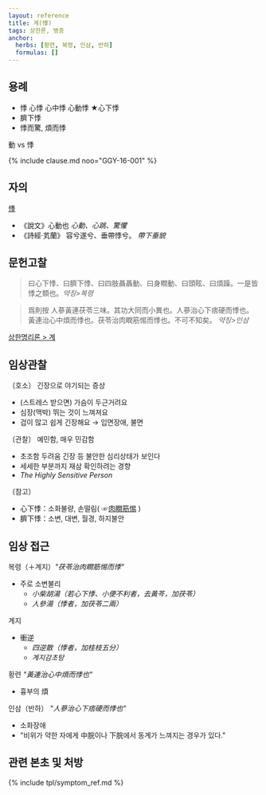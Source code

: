 ```yaml
---
layout: reference
title: 계(悸)
tags: 상한론, 병증
anchor:
  herbs: [황련, 복령, 인삼, 반하]
  formulas: []
---
```



## 용례

* 悸 心悸 心中悸 心動悸 ★心下悸
* 臍下悸
* 悸而驚, 煩而悸

動 vs 悸

{% include clause.md noo="GGY-16-001" %}

## 자의

[悸](https://ctext.org/dictionary.pl?if=en&char=悸)
* 《說文》心動也 _心動、心跳、驚懼_
* 《詩經·芄蘭》 容兮遂兮、垂帶悸兮。 _帶下垂貌_

## 문헌고찰

> 曰心下悸、曰臍下悸、曰四肢聶聶動、曰身瞤動、曰頭眩、曰煩躁。一是皆悸之類也。_약징>복령_

> 爲則按 人蔘黃連茯苓三味。其功大同而小異也。人蔘治心下痞硬而悸也。黃連治心中煩而悸也。茯苓治肉瞤筋惕而悸也。不可不知矣。 _약징>인삼_

[상한명리론 > 계]({{site.baseurl}}/reference/Books/Etc/상한명리론#계)

## 임상관찰

〔호소〕 긴장으로 야기되는 증상
* (스트레스 받으면) 가슴이 두근거려요
* 심장(맥박) 뛰는 것이 느껴져요
* 겁이 많고 쉽게 긴장해요 → 입면장애, 불면

〔관찰〕 예민함, 매우 민감함
* 초조함 두려움 긴장 등 불안한 심리상태가 보인다
* 세세한 부분까지 재삼 확인하려는 경향
* _The Highly Sensitive Person_

〔참고〕
* 心下悸：소화불량, 손떨림( ☞[肉瞤筋惕]( {{site.sympurl}}/육순근척 ) )
* 臍下悸：소변, 대변, 월경, 하지불안

## 임상 접근

복령（＋계지）_"茯苓治肉瞤筋惕而悸"_
* 주로 소변불리
  - _小柴胡湯（若心下悸、小便不利者，去黃芩，加茯苓）_
  - _人參湯（悸者，加茯苓二兩）_

계지
* 衝逆
  - _四逆散（悸者，加桂枝五分）_
  - _계지감초탕_

황련 _"黃連治心中煩而悸也"_
* 흉부의 煩

인삼（반하） _"人蔘治心下痞硬而悸也"_
* 소화장애
* "비위가 약한 자에게 中脘이나 下脘에서 동계가 느껴지는 경우가 있다."

## 관련 본초 및 처방


{% include tpl/symptom_ref.md %}
